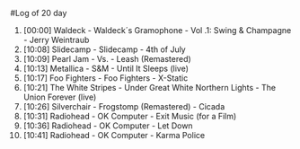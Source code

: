 #Log of 20 day

1. [00:00] Waldeck - Waldeck´s Gramophone - Vol .1: Swing & Champagne - Jerry Weintraub
1. [10:08] Slidecamp - Slidecamp - 4th of July
1. [10:09] Pearl Jam - Vs. - Leash (Remastered)
1. [10:13] Metallica - S&M - Until It Sleeps (live)
1. [10:17] Foo Fighters - Foo Fighters - X-Static
1. [10:21] The White Stripes - Under Great White Northern Lights - The Union Forever (live)
1. [10:26] Silverchair - Frogstomp (Remastered) - Cicada
1. [10:31] Radiohead - OK Computer - Exit Music (for a Film)
1. [10:36] Radiohead - OK Computer - Let Down
1. [10:41] Radiohead - OK Computer - Karma Police
